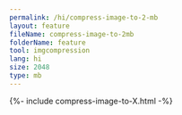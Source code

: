 ```yaml
---
permalink: /hi/compress-image-to-2-mb
layout: feature
fileName: compress-image-to-2mb
folderName: feature
tool: imgcompression
lang: hi
size: 2048
type: mb
---
```


{%- include compress-image-to-X.html -%}
